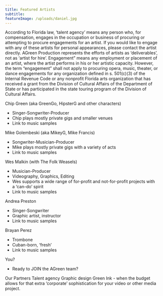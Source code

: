 ```yaml
---
title: Featured Artists
subtitle: 
featureImage: /uploads/daniel.jpg
---
```

According to Florida law, ‘talent agency’ means any person who, for compensation, engages in the occupation or business of procuring or attempting to procure engagements for an artist. If you would like to engage with any of these artists for personal appearances, please contact the artist directly. AGreen Production represents the efforts of artists as ‘deliverables’, not as ‘artist for hire’.  Engagement” means any employment or placement of an artist, where the artist performs in his or her artistic capacity. However, the term “engagement” shall not apply to procuring opera, music, theater, or dance engagements for any organization defined in s. 501(c)(3) of the Internal Revenue Code or any nonprofit Florida arts organization that has received a grant from the Division of Cultural Affairs of the Department of State or has participated in the state touring program of the Division of Cultural Affairs.

Chip Green 
(aka GreenGo, HipsterG and other characters)
* Singer-Songwriter-Producer
* Chip plays mostly private gigs
  and smaller venues
* Link to music samples


Mike Golembeski 
(aka MikeyG, Mike Francis)
* Songwriter-Musician-Producer
* Mike plays mostly private gigs
   with a variety of acts
* Link to music samples


Wes Malkin 
(with The Folk Weasels)
* Musician-Producer
* Videography, Graphics, Editing
* Wes supports a wide range of
   for-profit and not-for-profit
   projects with a ‘can-do’ spirit
* Link to music samples


Andrea Preston
* Singer-Songwriter
* Graphic artist, instructor
* Link to music samples


Brayan Perez
* Trombone
* Cuban-born, ‘fresh’ 
* Link to music samples


You?
* Ready to JOIN the AGreen team?

Our Partners
Talent agency
Graphic design
Green Ink - when the budget allows for that extra ‘corporate’ sophistication for your video or other media project.